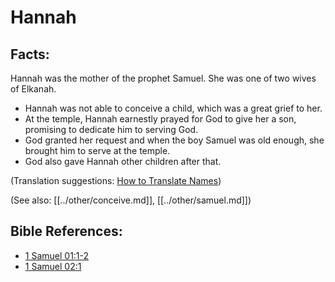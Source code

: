 # Hannah #

## Facts: ##

Hannah was the mother of the prophet Samuel. She was one of two wives of Elkanah.

* Hannah was not able to conceive a child, which was a great grief to her.
* At the temple, Hannah earnestly prayed for God to give her a son, promising to dedicate him to serving God.
* God granted her request and when the boy Samuel was old enough, she brought him to serve at the temple.
* God also gave Hannah other children after that.

(Translation suggestions: [How to Translate Names](en/ta-vol1/translate/man/translate-names))

(See also: [[../other/conceive.md]], [[../other/samuel.md]])

## Bible References: ##

* [1 Samuel 01:1-2](en/tn/1sa/help/01/01)
* [1 Samuel 02:1](en/tn/1sa/help/02/01)